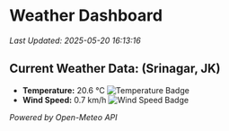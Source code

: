 
# Weather Dashboard

_Last Updated: 2025-05-20 16:13:16_

## Current Weather Data: (Srinagar, JK)
- **Temperature:** 20.6 °C ![Temperature Badge](https://img.shields.io/badge/Temperature-Medium%20Temp-green)
- **Wind Speed:** 0.7 km/h ![Wind Speed Badge](https://img.shields.io/badge/Wind%20Speed-Light%20Wind-blue)

*Powered by Open-Meteo API*
